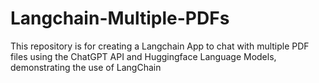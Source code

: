 # Langchain-Multiple-PDFs
This repository is for creating a Langchain App to chat with multiple PDF files using the ChatGPT API and Huggingface Language Models, demonstrating the use of LangChain
